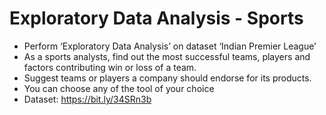 # Exploratory Data Analysis - Sports

* Perform ‘Exploratory Data Analysis’ on dataset ‘Indian Premier League’
* As a sports analysts, find out the most successful teams, players and factors contributing win or loss of a team.
* Suggest teams or players a company should endorse for its products.
* You can choose any of the tool of your choice
* Dataset: https://bit.ly/34SRn3b
